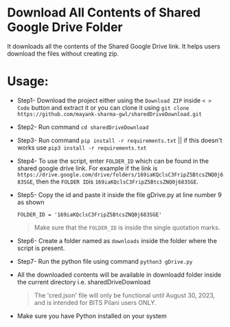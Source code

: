 
# Download All Contents of Shared Google Drive Folder

It downloads all the contents of the Shared Google Drive link. It helps users download the files without creating zip.

# Usage:
- Step1- Download the project either using the ``` Download ZIP ``` inside ```< > Code``` button and extract it or you can clone it using ``` git clone https://github.com/mayank-sharma-gwl/sharedDriveDownload.git ```
- Step2- Run command ```cd sharedDriveDownload```
- Step3- Run command ```pip install -r requirements.txt``` || if this doesn't works use ```pip3 install -r requirements.txt```
- Step4- To use the script, enter ```FOLDER_ID``` which can be found in the shared google drive link. For example if the link is ```https://drive.google.com/drive/folders/169iaKQclsC3FripZ5BtcsZNQ0j683SGE```, then the ```FOLDER ID```is ```169iaKQclsC3FripZ5BtcsZNQ0j683SGE```.
- Step5- Copy the id and paste it inside the file gDrive.py at line number 9 as shown  
  ```
  FOLDER_ID = '169iaKQclsC3FripZ5BtcsZNQ0j683SGE'
  ```
  > 
  > Make sure that the ```FOLDER_ID``` is inside the single quotation marks.

- Step6- Create a folder named as ```downloads``` inside the folder where the script is present.
- Step7- Run the python file using command ```python3 gDrive.py```

- All the downloaded contents will be available in downloadd folder inside the current directory i.e. sharedDriveDownload
  > The 'cred.json' file will only be functional until August 30, 2023, and is intended for BITS Pilani users ONLY.
- Make sure you have Python installed on your system
